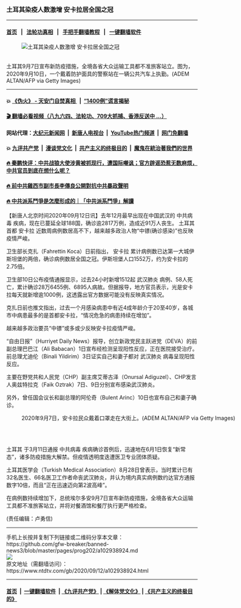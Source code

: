 ### 土耳其染疫人数激增 安卡拉居全国之冠
------------------------

#### [首页](https://github.com/gfw-breaker/banned-news3/blob/master/README.md) &nbsp;&nbsp;|&nbsp;&nbsp; [法轮功真相](https://github.com/begood0513/basic/blob/master/README.md)  &nbsp;&nbsp;|&nbsp;&nbsp; [手把手翻墙教程](https://github.com/gfw-breaker/guides/wiki)  &nbsp;&nbsp;|&nbsp;&nbsp; [一键翻墙软件](https://github.com/gfw-breaker/nogfw/blob/master/README.md)  



<div><div class="featured_image">
 <figure>
  <img alt="土耳其染疫人数激增 安卡拉居全国之冠" src="https://i.ntdtv.com/assets/uploads/2020/09/GettyImages-1228435121-800x450.jpg"/>
 </figure><br/>
 <span class="caption">
  土耳其9月7日宣布新防疫措施，全境各省大众运输工具都不准旅客站立。图为，2020年9月10日，一个戴着防护面具的警察站在一辆公共汽车上执勤。(ADEM ALTAN/AFP via Getty Images)
 </span>
</div>
</div><hr/>

#### 💥 [《伪火》 - 天安门自焚真相 ](http://141.164.51.119:10000/videos/blog/weihuo.html)&nbsp; |&nbsp; [“1400例”谎言揭秘  ](http://141.164.51.119:10000/videos/blog/jiexi1400.html)

#### [ 🎬  翻墙必看视频（八九六四、法轮功、709大抓捕、香港反送中 ...）](https://github.com/gfw-breaker/links/blob/master/banned.md)

#### 网站代理：[大纪元新闻网](http://167.172.10.89:10080/gb/) &nbsp;|&nbsp; [新唐人电视台](http://167.172.10.89:8808/gb/)  &nbsp;|&nbsp; [YouTube热门频道](http://158.247.203.241/youtube.html) &nbsp;|&nbsp; [网门免翻墙](http://158.247.203.241:11000/show.aspx?name=ogHome)

#### 💥 [九评共产党](http://141.164.51.119:10000/videos/res/jiuping/)&nbsp; |&nbsp; [漫谈党文化](http://141.164.51.119:10000/videos/res/mtdwh/)&nbsp; |&nbsp; [共产主义的终极目的](http://141.164.51.119:10000/videos/res/zjmd/)&nbsp; |&nbsp; [魔鬼在統治著我們的世界](http://141.164.51.119:10000/videos/res/TheSpecter/)  

#### [ 🔥  秦鹏快评：中共战狼大使涉黄被抓现行，遭国际嘲讽；官方辟谣恐惹无数麻烦，中共官员到底在想什么呢？](http://141.164.51.119:10000/videos/news/qp03.html)

#### [ 🔥  前中共雞西市副市長李傳良公開對抗中共暴政聲明](http://141.164.51.119:10000/videos/news/../tui/index.html)

#### [ 🔥  中共派系鬥爭是怎麼形成的｜「中共派系鬥爭」解讀](http://141.164.51.119:10000/videos/news/don02.html)

<div><div class="post_content" itemprop="articleBody">
 <p>
  【新唐人北京时间2020年09月12日讯】去年12月最早出现在中国武汉的
  <ok href="https://www.ntdtv.com/gb/中共病毒.htm">
   中共病毒
  </ok>
  疾病，现在已蔓延全球188国，确诊逾2817万例，造成近91万人丧生。
  <ok href="https://www.ntdtv.com/gb/土耳其.htm">
   土耳其
  </ok>
  首都
  <ok href="https://www.ntdtv.com/gb/安卡拉.htm">
   安卡拉
  </ok>
  近数周病例数居高不下，越来越多政治人物“中镖(确诊感染)”也反映疫情严峻。
 </p>
 <p>
  卫生部长克扎（Fahrettin Koca）日前指出，
  <ok href="https://www.ntdtv.com/gb/安卡拉.htm">
   安卡拉
  </ok>
  累计病例数已达第一大城伊斯坦堡的两倍，确诊病例数居全国之冠。伊斯坦堡人口1552万，约为安卡拉的2.75倍。
 </p>
 <p>
  卫生部10日公布疫情通报显示，过去24小时新增1512起
  <ok href="https://www.ntdtv.com/gb/武汉肺炎.htm">
   武汉肺炎
  </ok>
  病例、58人死亡，累计确诊28万6455例、6895人病故。但据报导，地方官员表示，光是安卡拉每天就新增逾1000例，这透露出官方数据可能没有反映真实情况。
 </p>
 <p>
  克扎日前也推文指出，过去一个月感染病患中有近4成年龄介于20至40岁，各城巿中病患最多的是首都安卡拉，“情况危急的病患持续在增加”。
 </p>
 <p>
  越来越多政治要员“中镖”或多或少反映安卡拉疫情严峻。
 </p>
 <p>
  “自由日报”（Hurriyet Daily News）报导，创立新政党民主跃进党（DEVA）的前副总理巴巴江（Ali Babacan）1日宣布经检测呈现阳性反应，正在医院接受治疗。前总理尤迪伦（Binali Yildirim）3日证实自己和妻子都对
  <ok href="https://www.ntdtv.com/gb/武汉肺炎.htm">
   武汉肺炎
  </ok>
  病毒呈现阳性反应。
 </p>
 <p>
  主要在野党共和人民党（CHP）副主席艾蒂古泽（Onursal Adiguzel）、CHP发言人奥兹特拉克（Faik Oztrak）7日、9日分别宣布感染武汉肺炎。
 </p>
 <p>
  另外，曾任国会议长和副总理的阿伦奇（Bulent Arinc）10日也宣布自己和妻子确诊。
 </p>
 <figure class="wp-caption alignnone" id="attachment_102938932" style="width: 600px">
  <img alt="" class="size-medium wp-image-102938932" src="https://i.ntdtv.com/assets/uploads/2020/09/GettyImages-1228387361-600x400.jpg">
   <br/><figcaption class="wp-caption-text">
    2020年9月7日，安卡拉民众戴着口罩走在大街上。(ADEM ALTAN/AFP via Getty Images)
   </figcaption><br/>
  </img>
 </figure><br/>
 <p>
  <ok href="https://www.ntdtv.com/gb/土耳其.htm">
   土耳其
  </ok>
  于3月11日通报
  <ok href="https://www.ntdtv.com/gb/中共病毒.htm">
   中共病毒
  </ok>
  疾病确诊首例后，迅速地在6月1日恢复“新常态”，诸多防疫措施大解禁。但疫情透明度迭遭医卫专业团体质疑。
 </p>
 <p>
  土耳其医学会（Turkish Medical Association）8月28日曾表示，当时累计已有32名医生、66名医卫工作者命丧武汉肺炎，并认为境内真实病例数约达官方通报数字10倍，而且“正在迅速迈向第2波高峰”。
 </p>
 <p>
  在病例数持续增加下，总统埃尔多安9月7日宣布新防疫措施，全境各省大众运输工具都不准旅客站立，并将对餐酒馆和餐厅执行更严格检查。
 </p>
 <p>
  (责任编辑：卢勇信)
 </p>
 <div class="single_ad">
 </div>
</div>
</div>
<hr/>
手机上长按并复制下列链接或二维码分享本文章：<br/>
https://github.com/gfw-breaker/banned-news3/blob/master/pages/prog202/a102938924.md <br/>
<a href='https://github.com/gfw-breaker/banned-news3/blob/master/pages/prog202/a102938924.md'><img src='https://github.com/gfw-breaker/banned-news3/blob/master/pages/prog202/a102938924.md.png'/></a> <br/>
原文地址（需翻墙访问）：https://www.ntdtv.com/gb/2020/09/12/a102938924.html


------------------------
#### [首页](https://github.com/gfw-breaker/banned-news3/blob/master/README.md) &nbsp;|&nbsp; [一键翻墙软件](https://github.com/gfw-breaker/nogfw/blob/master/README.md) &nbsp;| [《九评共产党》](https://github.com/gfw-breaker/9ping.md/blob/master/README.md#九评之一评共产党是什么) | [《解体党文化》](https://github.com/gfw-breaker/jtdwh.md/blob/master/README.md) | [《共产主义的终极目的》](https://github.com/gfw-breaker/gczydzjmd.md/blob/master/README.md)


<img src='http://gfw-breaker.win/banned-news3/pages/prog202/a102938924.md' width='0px' height='0px'/>